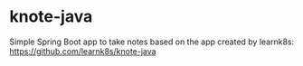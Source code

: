 # knote-java

Simple Spring Boot app to take notes
based on the app created by learnk8s: https://github.com/learnk8s/knote-java
